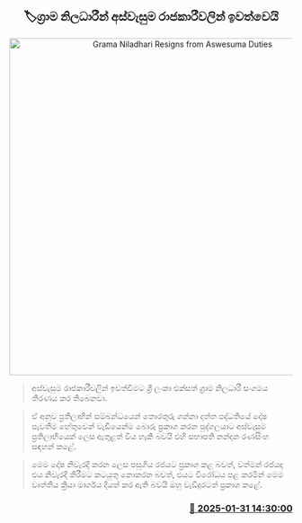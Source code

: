 <p align='center'><b><h2 align='center' title='Grama Niladhari Resigns from Aswesuma Duties'>🏷ග්‍රාම නිලධාරීන් අස්වැසුම රාජකාරීවලින් ඉවත්වෙයි</h2></b></p>
<p align='center'><img src='https://helakuru.sgp1.cdn.digitaloceanspaces.com/esana/images/lib/grama-niladari-archived.jpg' width='600' alt='Grama Niladhari Resigns from Aswesuma Duties'></p>

> අස්වැසුම රාජකාරීවලින් ඉවත්වීමට ශ්‍රී ලංකා එක්සත් ග්‍රාම නිලධාරී සංගමය තීරණය කර තිබෙනවා.

> ඒ අනුව ප්‍රතිලාභීන් සම්බන්ධයෙන් තොරතුරු ගන්නා දත්ත පද්ධතියේ දෝෂ පැවතීම හේතුවෙන් වැඩියෙන්ම බොරු ප්‍රකාශ කරන පුද්ගලයාට අස්වැසුම ප්‍රතිලාභියෙක් ලෙස ඇතුළත් විය හැකි බවයි එහි සභාපති නන්දන රණසිංහ සඳහන් කළේ.

> මෙම දෝෂ නිවැරදි කරන ලෙස පසුගිය රජයට ප්‍රකාශ කළ බවත්, වත්මන් රජයද එය නිවැරදි කිරීමට කටයුතු නොකරන බවත්, එයට විරෝධය පළ කරමින් මෙම වෘත්තීය ක්‍රියා මාර්ගය දියත් කර ඇති බවයි ඔහු වැඩිදුරටත් ප්‍රකාශ කළේ. 



<h3 align='right'><a href='https://www.helakuru.lk/esana/p/107063/'>📅 2025-01-31 14:30:00</a></h3>
